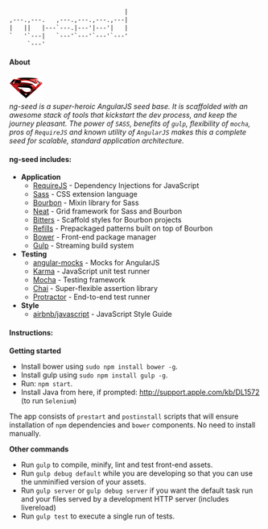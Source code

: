                                     |
    ,---.,---.   ,---.,---.,---.,---|
    |   ||   |---`---.|---'|---'|   |
    `   '`---|   `---'`---'`---'`---'
         `---'                       
     

#### About

![superman-logo](https://raw.githubusercontent.com/ritenv/ng-seed/master/content/superman-logo.jpg) <br>*ng-seed is a super-heroic AngularJS seed base. It is scaffolded with an awesome stack of tools that kickstart the dev process, and keep the journey pleasant. The power of `SASS`, benefits of `gulp`, flexibility of `mocha`,  pros of `RequireJS` and known utility of `AngularJS` makes this a complete seed for scalable, standard application architecture.*

#### ng-seed includes:
* **Application**
    * [RequireJS](http://requirejs.org/) - Dependency Injections for JavaScript
    * [Sass](http://sass-lang.com/) - CSS extension language
    * [Bourbon](http://bourbon.io/) - Mixin library for Sass
    * [Neat](http://neat.bourbon.io/) - Grid framework for Sass and Bourbon
    * [Bitters](http://bitters.bourbon.io/) - Scaffold styles for Bourbon projects
    * [Refills](http://refills.bourbon.io/) - Prepackaged patterns built on top of Bourbon
    * [Bower](http://bower.io/) - Front-end package manager
    * [Gulp](http://gulpjs.com/) - Streaming build system
* **Testing**
    * [angular-mocks](https://github.com/angular/bower-angular-mocks/) - Mocks for AngularJS
    * [Karma](http://karma-runner.github.io/) - JavaScript unit test runner
    * [Mocha](http://mochajs.org/) - Testing framework
    * [Chai](http://chaijs.com/) - Super-flexible assertion library
    * [Protractor](https://github.com/angular/protractor/) - End-to-end test runner
* **Style**
    * [airbnb/javascript](https://github.com/airbnb/javascript/) - JavaScript Style Guide

#### Instructions:

**Getting started**
* Install bower using ```sudo npm install bower -g```.
* Install gulp using ```sudo npm install gulp -g```.
* Run: ```npm start```.
* Install Java from here, if prompted: <a target="_blank" href="http://support.apple.com/kb/DL1572">http://support.apple.com/kb/DL1572</a> (to run `Selenium`)

The app consists of `prestart` and `postinstall` scripts that will ensure installation of `npm` dependencies and `bower` components. No need to install manually.

**Other commands**
* Run ```gulp``` to compile, minify, lint and test front-end assets.
* Run ```gulp debug default``` while you are developing so that you can use the unminified version of your assets.
* Run ```gulp server``` or ```gulp debug server``` if you want the default task run and your files served by a development HTTP server (includes livereload)
* Run ```gulp test``` to execute a single run of tests.

